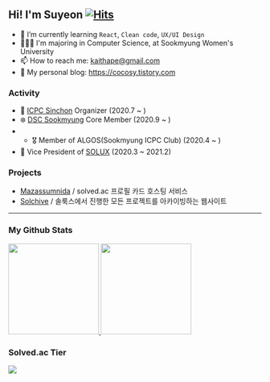 

## Hi! I'm Suyeon [![Hits](https://hits.seeyoufarm.com/api/count/incr/badge.svg?url=https%3A%2F%2Fgithub.com%2Fmori8&count_bg=%2379C83D&title_bg=%23555555&icon=&icon_color=%23E7E7E7&title=hits&edge_flat=false)](https://hits.seeyoufarm.com)

- 🌱 I’m currently learning `React`, `Clean code`, `UX/UI Design`
- 👩🏻‍🎓 I'm majoring in Computer Science, at Sookmyung Women's University
- 📫 How to reach me: kaithape@gmail.com
- 🧐 My personal blog: https://cocosy.tistory.com


### Activity

- 💚 [ICPC Sinchon](http://icpc-sinchon.github.io/) Organizer  (2020.7 ~ )
- ❄️ [DSC Sookmyung](https://www.facebook.com/dscsookmyung/) Core Member (2020.9 ~ )
- - 🎖 Member of ALGOS(Sookmyung ICPC Club) (2020.4 ~ )
- 🐧 Vice President of [SOLUX](https://sm-solux.github.io/) (2020.3 ~ 2021.2)


### Projects
- [Mazassumnida](https://github.com/mazassumnida/mazassumnida)
  / solved.ac 프로필 카드 호스팅 서비스
- [Solchive](https://github.com/mori8/solchive)
  / 솔룩스에서 진행한 모든 프로젝트를 아카이빙하는 웹사이트

<hr>

### My Github Stats

<a href="#">
  <img src="https://github-readme-stats.vercel.app/api?username=mori8&theme=react&show_icons=true" height="180px">
</a>
<a href="#">
  <img src="https://github-readme-stats.vercel.app/api/top-langs/?username=mori8&theme=react&exclude_repo=Jagi,assignment&layout=compact" height="180px">
</a>

### Solved.ac Tier

<img src="http://mazassumnida.wtf/api/v2/generate_badge?boj=ccoco&cache=c">
